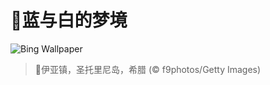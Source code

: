# 🔖蓝与白的梦境

![Bing Wallpaper](https://www.bing.com/th?id=OHR.OiaSantorini_ZH-CN0531650189_1920x1080.jpg&rf=LaDigue_1920x1080.jpg&pid=hp)

> 📝伊亚镇，圣托里尼岛，希腊 (© f9photos/Getty Images)
